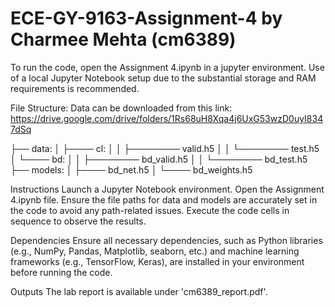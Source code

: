# ECE-GY-9163-Assignment-4 by Charmee Mehta (cm6389)

To run the code, open the Assignment 4.ipynb in a jupyter environment. Use of a local Jupyter Notebook setup due to the substantial storage and RAM requirements is recommended.

File Structure:
Data can be downloaded from this link: https://drive.google.com/drive/folders/1Rs68uH8Xqa4j6UxG53wzD0uyI8347dSq


├── data:
│ ├──── cl:
│ │ ├──────── valid.h5
│ │ └──────── test.h5
│ └──── bd:
│ │ ├──────── bd_valid.h5
│ │ └──────── bd_test.h5
├── models:
│ ├──── bd_net.h5
│ └──── bd_weights.h5

Instructions
Launch a Jupyter Notebook environment.
Open the Assignment 4.ipynb file.
Ensure the file paths for data and models are accurately set in the code to avoid any path-related issues.
Execute the code cells in sequence to observe the results.

Dependencies
Ensure all necessary dependencies, such as Python libraries (e.g., NumPy, Pandas, Matplotlib, seaborn, etc.) and machine learning frameworks (e.g., TensorFlow, Keras), are installed in your environment before running the code.

Outputs
The lab report is available under 'cm6389_report.pdf'.
